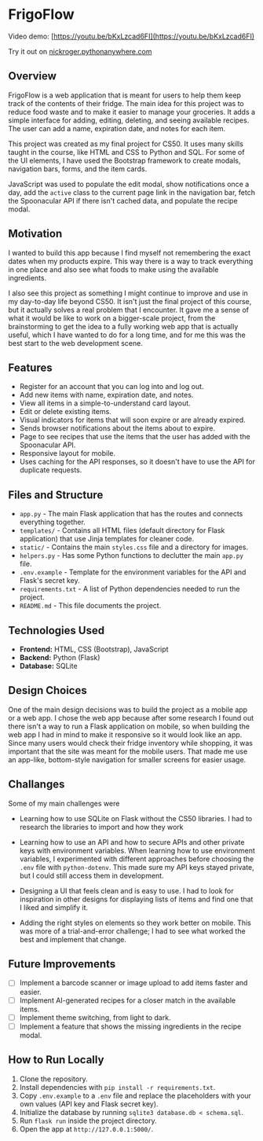 # FrigoFlow

Video demo: [https://youtu.be/bKxLzcad6FI](https://youtu.be/bKxLzcad6FI)

Try it out on [nickroger.pythonanywhere.com](https://nickroger.pythonanywhere.com/)

## Overview
FrigoFlow is a web application that is meant for users to help them keep track of the contents of their fridge. The main idea for this project was to reduce food waste and to make it easier to manage your groceries. It adds a simple interface for adding, editing, deleting, and seeing available recipes. The user can add a name, expiration date, and notes for each item.

This project was created as my final project for CS50. It uses many skills taught in the course, like HTML and CSS to Python and SQL. For some of the UI elements, I have used the Bootstrap framework to create modals, navigation bars, forms, and the item cards.

JavaScript was used to populate the edit modal, show notifications once a day, add the `active` class to the current page link in the navigation bar, fetch the Spoonacular API if there isn't cached data, and populate the recipe modal.

## Motivation
I wanted to build this app because I find myself not remembering the exact dates when my products expire. This way there is a way to track everything in one place and also see what foods to make using the available ingredients.

I also see this project as something I might continue to improve and use in my day-to-day life beyond CS50. It isn't just the final project of this course, but it actually solves a real problem that I encounter. It gave me a sense of what it would be like to work on a bigger-scale project, from the brainstorming to get the idea to a fully working web app that is actually useful, which I have wanted to do for a long time, and for me this was the best start to the web development scene.

## Features
- Register for an account that you can log into and log out.
- Add new items with name, expiration date, and notes.
- View all items in a simple-to-understand card layout.
- Edit or delete existing items.
- Visual indicators for items that will soon expire or are already expired.
- Sends browser notifications about the items about to expire.
- Page to see recipes that use the items that the user has added with the Spoonacular API.
- Responsive layout for mobile.
- Uses caching for the API responses, so it doesn't have to use the API for duplicate requests.

## Files and Structure
- `app.py` - The main Flask application that has the routes and connects everything together.
- `templates/` - Contains all HTML files (default directory for Flask application) that use Jinja templates for cleaner code.
- `static/` - Contains the main `styles.css` file and a directory for images.
- `helpers.py` - Has some Python functions to declutter the main `app.py` file.
- `.env.example` - Template for the environment variables for the API and Flask's secret key.
- `requirements.txt` - A list of Python dependencies needed to run the project.
- `README.md` - This file documents the project.

## Technologies Used
- **Frontend:** HTML, CSS (Bootstrap), JavaScript
- **Backend:** Python (Flask)
- **Database:** SQLite

## Design Choices
One of the main design decisions was to build the project as a mobile app or a web app. I chose the web app because after some research I found out there isn't a way to run a Flask application on mobile, so when building the web app I had in mind to make it responsive so it would look like an app. Since many users would check their fridge inventory while shopping, it was important that the site was meant for the mobile users. That made me use an app-like, bottom-style navigation for smaller screens for easier usage.

## Challanges
Some of my main challenges were
- Learning how to use SQLite on Flask without the CS50 libraries.
	I had to research the libraries to import and how they work
	
- Learning how to use an API and how to secure APIs and other private keys with environment variables.
	When learning how to use environment variables, I experimented with different approaches before choosing the `.env` file with `python-dotenv`. This made sure my API keys stayed private, but I could still access them in development.
	
- Designing a UI that feels clean and is easy to use.
	I had to look for inspiration in other designs for displaying lists of items and find one that I liked and simplify it.
	
- Adding the right styles on elements so they work better on mobile.
	This was more of a trial-and-error challenge; I had to see what worked the best and implement that change.

## Future Improvements
- [ ] Implement a barcode scanner or image upload to add items faster and easier.
- [ ] Implement AI-generated recipes for a closer match in the available items.
- [ ] Implement theme switching, from light to dark.
- [ ] Implement a feature that shows the missing ingredients in the recipe modal.

## How to Run Locally
1. Clone the repository.
2. Install dependencies with `pip install -r requirements.txt`.
3. Copy `.env.example` to a `.env` file and replace the placeholders with your own values (API key and Flask secret key).
4. Initialize the database by running `sqlite3 database.db < schema.sql`.
5. Run `flask run` inside the project directory.
6. Open the app at `http://127.0.0.1:5000/`.